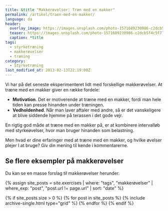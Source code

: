 ```yaml
---
title: &title "Makkerøvelser: Træn med en makker"
permalink: /artikel/traen-med-en-makker/
language: da
header:
  overlay_image: https://images.unsplash.com/photo-1571689230986-c2dcb5f4c5f7?ixlib=rb-1.2.1&ixid=MnwxMjA3fDB8MHxzZWFyY2h8NTJ8fHBhcnRuZXIlMjBleGVyY2lzZXxlbnwwfDB8MHx8&auto=format&fit=crop&height=630&w=1200&q=10
  teaser: https://images.unsplash.com/photo-1571689230986-c2dcb5f4c5f7?ixlib=rb-1.2.1&ixid=MnwxMjA3fDB8MHxzZWFyY2h8NTJ8fHBhcnRuZXIlMjBleGVyY2lzZXxlbnwwfDB8MHx8&auto=format&fit=crop&height=300&w=400&q=10
  caption: *title
tags:
  - styrketræning
  - makkerøvelser
  - træning
category:
  - Styrketræning
last_modified_at: 2013-02-13T22:19:00Z
---
```


Vi har på det seneste eksperimenteret lidt med forskellige makkerøvelser. At træne med en makker giver en række fordele:

- **Motivation**. Det er motiverende at træne med en makker, fordi man hele tiden kan presse hinanden under træningen.
- **Vedholdenhed**. Når man laver aftaler med andre, så er det vanskeligere at blive siddende hjemme på terassen i det gode vejr.

En rigtig god måde at træne med en makker på, er at kombinere intervalløb med styrkeøvelser, hvor man bruger hinanden som belastning.

Men hvad er dine erfaringer med at træne med en makker, og hvilke øvelser plejer I at bruge? Giv din mening til kende i kommentarerne.

## Se flere eksempler på makkerøvelser

Du kan se en masse forslag til makkerøvelser herunder.

{% assign site_posts = site.exercises | where: "tags", "makkerøvelser" | where_exp: "post", "post.url != page.url" | sort: "date" %}

<div class="feature__wrapper">

{% if site_posts.size > 0 %}
  {% for post in site_posts %}
    {% include archive-single.html type="grid" %}
  {% endfor %}
{% endif %}

</div>

